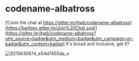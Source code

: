# codename-albatross

[![Join the chat at https://gitter.im/jtwb/codename-albatross](https://badges.gitter.im/Join%20Chat.svg)](https://gitter.im/jtwb/codename-albatross?utm_source=badge&utm_medium=badge&utm_campaign=pr-badge&utm_content=badge)
It's broad and inclusive, get it?


![9215630674_e54d7455da_o](https://cloud.githubusercontent.com/assets/212901/6542831/118ed8b2-c4bb-11e4-9ccf-2fe89268b176.jpg)
